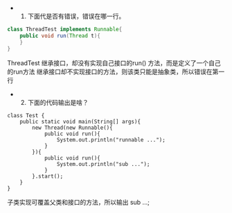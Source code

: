* 1. 下面代是否有错误，错误在哪一行。
```java
class ThreadTest implements Runnable{
	public void run(Thread t){
	}
}
```

ThreadTest 继承接口，却没有实现自己接口的run()  方法，而是定义了一个自己的run方法
继承接口却不实现接口的方法，则该类只能是抽象类，所以错误在第一行

* 2. 下面的代码输出是啥？
```
class Test {
	public static void main(String[] args){
		new Thread(new Runnable(){
			public void run(){
				System.out.println("runnable ...");
			}	
		}){
			public void run(){
				System.out.println("sub ...");
			}
		}.start();
	}
}
```
子类实现可覆盖父类和接口的方法，所以输出 sub ...;
